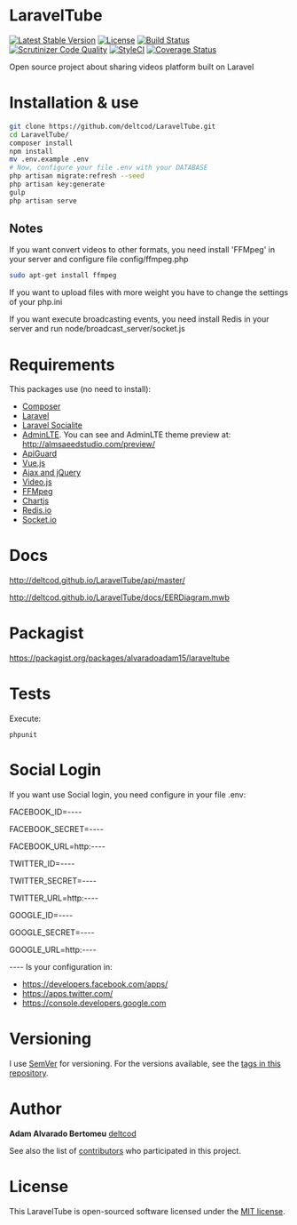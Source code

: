 # LaravelTube
[![Latest Stable Version](https://poser.pugx.org/deltcod/laraveltube/v/stable)](https://packagist.org/packages/deltcod/laraveltube)
[![License](https://poser.pugx.org/deltcod/laraveltube/license)](https://packagist.org/packages/deltcod/laraveltube)
[![Build Status](https://travis-ci.org/deltcod/LaravelTube.svg?branch=master)](https://travis-ci.org/deltcod/LaravelTube)
[![Scrutinizer Code Quality](https://scrutinizer-ci.com/g/deltcod/LaravelTube/badges/quality-score.png?b=master)](https://scrutinizer-ci.com/g/deltcod/LaravelTube/?branch=master)
[![StyleCI](https://styleci.io/repos/56526883/shield)](https://styleci.io/repos/56526883)
[![Coverage Status](https://coveralls.io/repos/github/deltcod/LaravelTube/badge.svg?branch=master)](https://coveralls.io/github/deltcod/LaravelTube?branch=master)

Open source project about sharing videos platform built on Laravel

# Installation & use

```bash
git clone https://github.com/deltcod/LaravelTube.git
cd LaravelTube/
composer install
npm install
mv .env.example .env
# Now, configure your file .env with your DATABASE
php artisan migrate:refresh --seed
php artisan key:generate
gulp
php artisan serve
```
## Notes
If you want convert videos to other formats, you need install 'FFMpeg' in your server and configure file config/ffmpeg.php
```bash
sudo apt-get install ffmpeg
```
If you want to upload files with more weight you have to change the settings of your php.ini

If you want execute broadcasting events, you need install Redis in your server and run node/broadcast_server/socket.js

# Requirements
This packages use (no need to install):

* [Composer](https://getcomposer.org/)
* [Laravel](http://laravel.com/)
* [Laravel Socialite](https://github.com/laravel/socialite)
* [AdminLTE](https://github.com/almasaeed2010/AdminLTE). You can see and AdminLTE theme preview at: http://almsaeedstudio.com/preview/
* [ApiGuard](https://github.com/chrisbjr/api-guard)
* [Vue.js](https://vuejs.org/)
* [Ajax and jQuery](http://api.jquery.com/jquery.ajax/)
* [Video.js](http://videojs.com/)
* [FFMpeg](https://github.com/linkthrow/ffmpeg)
* [Chartjs](http://www.chartjs.org/)
* [Redis.io](http://redis.io/)
* [Socket.io](http://socket.io/)

# Docs
http://deltcod.github.io/LaravelTube/api/master/

http://deltcod.github.io/LaravelTube/docs/EERDiagram.mwb

# Packagist
https://packagist.org/packages/alvaradoadam15/laraveltube

# Tests

Execute:

```
phpunit
```

# Social Login
If you want use Social login, you need configure in your file .env:

FACEBOOK_ID=*----*

FACEBOOK_SECRET=*----*

FACEBOOK_URL=http:*----*

TWITTER_ID=*----*

TWITTER_SECRET=*----*

TWITTER_URL=http:*----*

GOOGLE_ID=*----*

GOOGLE_SECRET=*----*

GOOGLE_URL=http:*----*

*----* Is your configuration in:
* https://developers.facebook.com/apps/
* https://apps.twitter.com/
* https://console.developers.google.com

# Versioning

I use [SemVer](http://semver.org/) for versioning. For the versions available, see the [tags in this repository](https://github.com/deltcod/LaravelTube/tags).

# Author

**Adam Alvarado Bertomeu** [deltcod](https://github.com/deltcod)

See also the list of [contributors](https://github.com/deltcod/LaravelTube/graphs/contributors) who participated in this project.

# License
This LaravelTube is open-sourced software licensed under the [MIT license](http://opensource.org/licenses/MIT).
